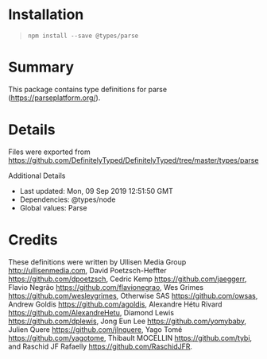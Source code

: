 # Installation
> `npm install --save @types/parse`

# Summary
This package contains type definitions for parse (https://parseplatform.org/).

# Details
Files were exported from https://github.com/DefinitelyTyped/DefinitelyTyped/tree/master/types/parse

Additional Details
 * Last updated: Mon, 09 Sep 2019 12:51:50 GMT
 * Dependencies: @types/node
 * Global values: Parse

# Credits
These definitions were written by  Ullisen Media Group <http://ullisenmedia.com>, David Poetzsch-Heffter <https://github.com/dpoetzsch>, Cedric Kemp <https://github.com/jaeggerr>, Flavio Negrão <https://github.com/flavionegrao>, Wes Grimes <https://github.com/wesleygrimes>, Otherwise SAS <https://github.com/owsas>, Andrew Goldis <https://github.com/agoldis>, Alexandre Hétu Rivard <https://github.com/AlexandreHetu>, Diamond Lewis <https://github.com/dplewis>, Jong Eun Lee <https://github.com/yomybaby>, Julien Quere <https://github.com/jlnquere>, Yago Tomé <https://github.com/yagotome>, Thibault MOCELLIN <https://github.com/tybi>, and Raschid JF Rafaelly <https://github.com/RaschidJFR>.
